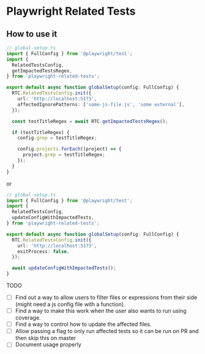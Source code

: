 # Playwright Related Tests

## How to use it

```ts
// global-setup.ts
import { FullConfig } from '@playwright/test';
import {
  RelatedTestsConfig,
  getImpactedTestsRegex,
} from 'playwright-related-tests';

export default async function globalSetup(config: FullConfig) {
  RTC.RelatedTestsConfig.init({
    url: 'http://localhost:5173',
    affectedIgnorePatterns: ['some-js-file.js', 'some external'],
  });

  const testTitleRegex = await RTC.getImpactedTestsRegex();

  if (testTitleRegex) {
    config.grep = testTitleRegex;

    config.projects.forEach((project) => {
      project.grep = testTitleRegex;
    });
  }
}
```

or

```ts
// global-setup.ts
import { FullConfig } from '@playwright/test';
import {
  RelatedTestsConfig,
  updateConfigWithImpactedTests,
} from 'playwright-related-tests';

export default async function globalSetup(config: FullConfig) {
  RTC.RelatedTestsConfig.init({
    url: 'http://localhost:5173',
    exitProcess: false,
  });

  await updateConfigWithImpactedTests();
}
```

TODO

- [ ] Find out a way to allow users to filter files or expressions from their side (might need a js config file with a function).
- [ ] Find a way to make this work when the user also wants to run using coverage.
- [ ] Find a way to control how to update the affected files.
- [ ] Allow passing a flag to only run affected tests so it can be run on PR and then skip this on master
- [ ] Document usage properly
